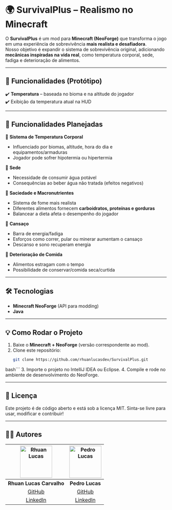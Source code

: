 # 🌍 SurvivalPlus – Realismo no Minecraft

O **SurvivalPlus** é um mod para **Minecraft (NeoForge)** que transforma o jogo em uma experiência de sobrevivência **mais realista e desafiadora**.  
Nosso objetivo é expandir o sistema de sobrevivência original, adicionando **mecânicas inspiradas na vida real**, como temperatura corporal, sede, fadiga e deterioração de alimentos.

---

## 🚀 Funcionalidades (Protótipo)

✔️ **Temperatura** – baseada no bioma e na altitude do jogador  
✔️ Exibição da temperatura atual na HUD  

---

## 📌 Funcionalidades Planejadas

🔹 **Sistema de Temperatura Corporal**  
- Influenciado por biomas, altitude, hora do dia e equipamentos/armaduras  
- Jogador pode sofrer hipotermia ou hipertermia  

🔹 **Sede**  
- Necessidade de consumir água potável  
- Consequências ao beber água não tratada (efeitos negativos)  

🔹 **Saciedade e Macronutrientes**  
- Sistema de fome mais realista  
- Diferentes alimentos fornecem **carboidratos, proteínas e gorduras**  
- Balancear a dieta afeta o desempenho do jogador  

🔹 **Cansaço**  
- Barra de energia/fadiga  
- Esforços como correr, pular ou minerar aumentam o cansaço  
- Descanso e sono recuperam energia  

🔹 **Deterioração de Comida**  
- Alimentos estragam com o tempo  
- Possibilidade de conservar/comida seca/curtida  

---

## 🛠️ Tecnologias

- **Minecraft NeoForge** (API para modding)  
- **Java**  

---

## 💡 Como Rodar o Projeto

1. Baixe o **Minecraft + NeoForge** (versão correspondente ao mod).  
2. Clone este repositório:  
   ```bash
   git clone https://github.com/rhuanlucasdev/SurvivalPlus.git
  bash```
3. Importe o projeto no IntelliJ IDEA ou Eclipse.
4. Compile e rode no ambiente de desenvolvimento do NeoForge.

---
## 📜 Licença

Este projeto é de código aberto e está sob a licença MIT.
Sinta-se livre para usar, modificar e contribuir!

---
## 👨‍💻 Autores

| [<img src="https://github.com/rhuanlucasdev.png" width="100px;" alt="Rhuan Lucas"/>](https://github.com/rhuanlucasdev) | [<img src="https://github.com/Lyguinees.png" width="100px;" alt="Pedro Lucas"/>](https://github.com/Lyguinees) |
|:---:|:---:|
| **Rhuan Lucas Carvalho** | **Pedro Lucas** |
| [GitHub](https://github.com/rhuanlucasdev) | [GitHub](https://github.com/Lyguinees) |
| [LinkedIn](https://www.linkedin.com/in/rhuanlucasdev) | [LinkedIn](https://www.linkedin.com/in/pedro-lucas-de-martino-a9542b325) |

